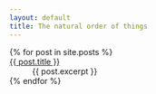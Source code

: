 ```yaml
---
layout: default
title: The natural order of things
---
```


<dl>
	{% for post in site.posts %}
		<dt><a href="{{ post.url }}">{{ post.title }}</a></dt>
		<dd>
			{{ post.excerpt }}
		</dd>
	{% endfor %}
</dl>